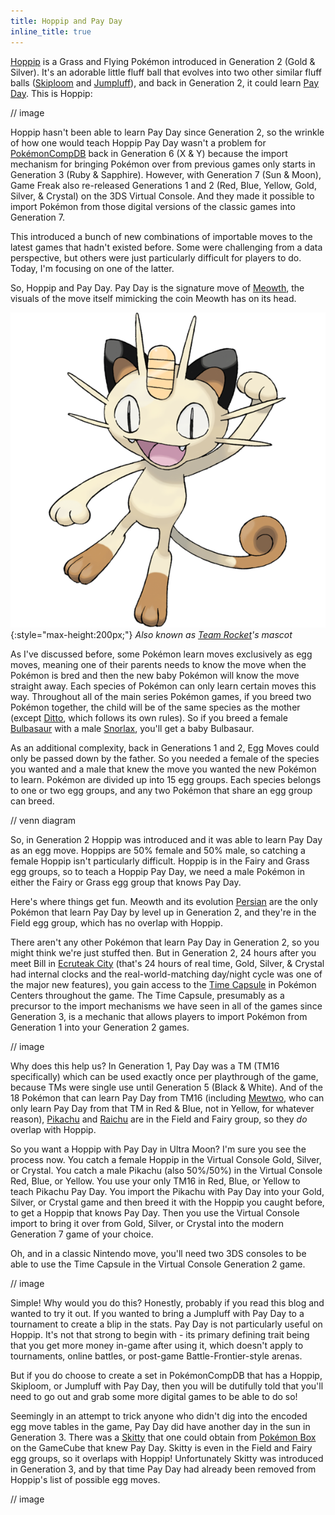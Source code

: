 ```yaml
---
title: Hoppip and Pay Day
inline_title: true
---
```


[Hoppip](https://www.serebii.net/pokedex-sm/187.shtml) is a Grass and Flying Pokémon introduced in Generation 2 (Gold & Silver). It's an adorable little fluff ball that evolves into two other similar fluff balls ([Skiploom](https://www.serebii.net/pokedex-sm/188.shtml) and [Jumpluff](https://www.serebii.net/pokedex-sm/189.shtml)), and back in Generation 2, it could learn [Pay Day](https://www.serebii.net/attackdex-sm/payday.shtml). This is Hoppip:

// image

Hoppip hasn't been able to learn Pay Day since Generation 2, so the wrinkle of how one would teach Hoppip Pay Day wasn't a problem for [PokémonCompDB](/pokemoncompdb.html) back in Generation 6 (X & Y) because the import mechanism for bringing Pokémon over from previous games only starts in Generation 3 (Ruby & Sapphire). However, with Generation 7 (Sun & Moon), Game Freak also re-released Generations 1 and 2 (Red, Blue, Yellow, Gold, Silver, & Crystal) on the 3DS Virtual Console. And they made it possible to import Pokémon from those digital versions of the classic games into Generation 7.

This introduced a bunch of new combinations of importable moves to the latest games that hadn't existed before. Some were challenging from a data perspective, but others were just particularly difficult for players to do. Today, I'm focusing on one of the latter.

So, Hoppip and Pay Day. Pay Day is the signature move of [Meowth](https://www.serebii.net/pokedex-sm/052.shtml), the visuals of the move itself mimicking the coin Meowth has on its head.

![](/assets/img/meowth.png){:style="max-height:200px;"}
*Also known as [Team Rocket](https://bulbapedia.bulbagarden.net/wiki/Team_Rocket_trio)'s mascot*

As I've discussed before, some Pokémon learn moves exclusively as egg moves, meaning one of their parents needs to know the move when the Pokémon is bred and then the new baby Pokémon will know the move straight away. Each species of Pokémon can only learn certain moves this way. Throughout all of the main series Pokémon games, if you breed two Pokémon together, the child will be of the same species as the mother (except [Ditto](https://www.serebii.net/pokedex-sm/132.shtml), which follows its own rules). So if you breed a female [Bulbasaur](https://www.serebii.net/pokedex-sm/001.shtml) with a male [Snorlax](https://www.serebii.net/pokedex-sm/143.shtml), you'll get a baby Bulbasaur.

As an additional complexity, back in Generations 1 and 2, Egg Moves could only be passed down by the father. So you needed a female of the species you wanted and a male that knew the move you wanted the new Pokémon to learn. Pokémon are divided up into 15 egg groups. Each species belongs to one or two egg groups, and any two Pokémon that share an egg group can breed.

// venn diagram

So, in Generation 2 Hoppip was introduced and it was able to learn Pay Day as an egg move. Hoppips are 50% female and 50% male, so catching a female Hoppip isn't particularly difficult. Hoppip is in the Fairy and Grass egg groups, so to teach a Hoppip Pay Day, we need a male Pokémon in either the Fairy or Grass egg group that knows Pay Day.

Here's where things get fun. Meowth and its evolution [Persian](https://www.serebii.net/pokedex-sm/053.shtml) are the only Pokémon that learn Pay Day by level up in Generation 2, and they're in the Field egg group, which has no overlap with Hoppip.

There aren't any other Pokémon that learn Pay Day in Generation 2, so you might think we're just stuffed then. But in Generation 2, 24 hours after you meet Bill in [Ecruteak City](https://www.serebii.net/pokearth/johto/ecruteakcity.shtml) (that's 24 hours of real time, Gold, Silver, & Crystal had internal clocks and the real-world-matching day/night cycle was one of the major new features), you gain access to the [Time Capsule](https://www.serebii.net/gs/timecapsule.shtml) in Pokémon Centers throughout the game. The Time Capsule, presumably as a precursor to the import mechanisms we have seen in all of the games since Generation 3, is a mechanic that allows players to import Pokémon from Generation 1 into your Generation 2 games.

// image

Why does this help us? In Generation 1, Pay Day was a TM (TM16 specifically) which can be used exactly once per playthrough of the game, because TMs were single use until Generation 5 (Black & White). And of the 18 Pokémon that can learn Pay Day from TM16 (including [Mewtwo](https://www.serebii.net/pokedex-sm/150.shtml), who can only learn Pay Day from that TM in Red & Blue, not in Yellow, for whatever reason), [Pikachu](https://www.serebii.net/pokedex-sm/025.shtml) and [Raichu](https://www.serebii.net/pokedex-sm/026.shtml) are in the Field and Fairy group, so they *do* overlap with Hoppip.

So you want a Hoppip with Pay Day in Ultra Moon? I'm sure you see the process now. You catch a female Hoppip in the Virtual Console Gold, Silver, or Crystal. You catch a male Pikachu (also 50%/50%) in the Virtual Console Red, Blue, or Yellow. You use your only TM16 in Red, Blue, or Yellow to teach Pikachu Pay Day. You import the Pikachu with Pay Day into your Gold, Silver, or Crystal game and then breed it with the Hoppip you caught before, to get a Hoppip that knows Pay Day. Then you use the Virtual Console import to bring it over from Gold, Silver, or Crystal into the modern Generation 7 game of your choice.

Oh, and in a classic Nintendo move, you'll need two 3DS consoles to be able to use the Time Capsule in the Virtual Console Generation 2 game.

// image

Simple! Why would you do this? Honestly, probably if you read this blog and wanted to try it out. If you wanted to bring a Jumpluff with Pay Day to a tournament to create a blip in the stats. Pay Day is not particularly useful on Hoppip. It's not that strong to begin with - its primary defining trait being that you get more money in-game after using it, which doesn't apply to tournaments, online battles, or post-game Battle-Frontier-style arenas.

But if you do choose to create a set in PokémonCompDB that has a Hoppip, Skiploom, or Jumpluff with Pay Day, then you will be dutifully told that you'll need to go out and grab some more digital games to be able to do so!

Seemingly in an attempt to trick anyone who didn't dig into the encoded egg move tables in the game, Pay Day did have another day in the sun in Generation 3. There was a [Skitty](https://www.serebii.net/pokedex-sm/300.shtml) that one could obtain from [Pokémon Box](https://bulbapedia.bulbagarden.net/wiki/Pok%C3%A9mon_Box_Ruby_%26_Sapphire) on the GameCube that knew Pay Day. Skitty is even in the Field and Fairy egg groups, so it overlaps with Hoppip! Unfortunately Skitty was introduced in Generation 3, and by that time Pay Day had already been removed from Hoppip's list of possible egg moves.

// image